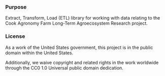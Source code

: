 ### Purpose

Extract, Transform, Load (ETL) library for working with data relating to the Cook Agronomy Farm Long-Term Agroecosystem Research project.

### License

As a work of the United States government, this project is in the public domain within the United States.

Additionally, we waive copyright and related rights in the work worldwide through the CC0 1.0 Universal public domain dedication.
